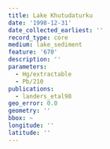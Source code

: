 ```yaml
---
title: Lake Khutudaturku
date: '1998-12-31'
date_collected_earliest: ''
record_type: core
medium: lake_sediment
feature: '670'
description: ''
parameters:
  - Hg/extractable
  - Pb/210
publications:
  - landers_etal98
geo_error: 0.0
geometry: ''
bbox: ~
longitude: ''
latitude: ''
---
```

